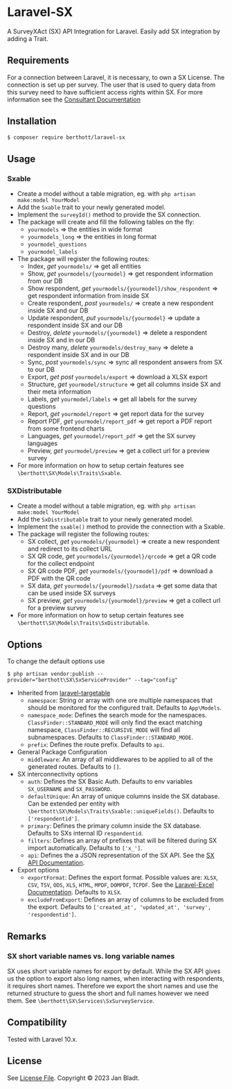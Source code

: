 # Laravel-SX

A SurveyXAct (SX) API Integration for Laravel. 
Easily add SX integration by adding a Trait.

## Requirements

For a connection between Laravel, it is necessary, to own a SX License. The connection is set up per survey. The user that is used to query data from this survey need to have sufficient access rights within SX. For more information see the [Consultant Documentation](//TODO)

## Installation

```sh
$ composer require berthott/laravel-sx
```

## Usage

### Sxable

* Create a model without a table migration, eg. with `php artisan make:model YourModel`
* Add the `Sxable` trait to your newly generated model.
* Implement the `surveyId()` method to provide the SX connection.
* The package will create and fill the following tables on the fly:
  * `yourmodels` => the entities in wide format
  * `yourmodels_long` => the entities in long format
  * `yourmodel_questions`
  * `yourmodel_labels`
* The package will register the following routes:
  * Index, *get*     `yourmodels/` => get all entities
  * Show, *get*     `yourmodels/{yourmodel}` => get respondent information from our DB
  * Show respondent, *get*     `yourmodels/{yourmodel}/show_respondent` => get respondent information from inside SX
  * Create respondent, *post*    `yourmodels/` => create a new respondent inside SX and our DB
  * Update respondent, *put*    `yourmodels/{yourmodel}` => update a respondent inside SX and our DB
  * Destroy, *delete*  `yourmodels/{yourmodel}` => delete a respondent inside SX and in our DB
  * Destroy many, *delete*  `yourmodels/destroy_many` => delete a respondent inside SX and in our DB
  * Sync, *post*    `yourmodels/sync` => sync all respondent answers from SX to our DB
  * Export, *get* *post*    `yourmodels/export` => download a XLSX export
  * Structure, *get*  `yourmodel/structure` => get all columns inside SX and their meta information
  * Labels, *get*  `yourmodel/labels` => get all labels for the survey questions
  * Report, *get*  `yourmodel/report` => get report data for the survey
  * Report PDF, *get*  `yourmodel/report_pdf` => get report a PDF report from some frontend charts
  * Languages, *get*  `yourmodel/report_pdf` => get the SX survey languages
  * Preview, *get*  `yourmodel/preview` => get a collect url for a preview survey
* For more information on how to setup certain features see `\berthott\SX\Models\Traits\Sxable`.

### SXDistributable

* Create a model without a table migration, eg. with `php artisan make:model YourModel`
* Add the `SxDistributable` trait to your newly generated model.
* Implement the `sxable()` method to provide the connection with a Sxable.
* The package will register the following routes:
  * SX collect, *get*     `yourmodels/{yourmodel}` => create a new respondent and redirect to its collect URL
  * SX QR code, *get*     `yourmodels/{yourmodel}/qrcode` => get a QR code for the collect endpoint
  * SX QR code PDF, *get*     `yourmodels/{yourmodel}/pdf` => download a PDF with the QR code
  * SX data, *get*     `yourmodels/{yourmodel}/sxdata` => get some data that can be used inside SX surveys
  * SX preview, *get*     `yourmodels/{yourmodel}/preview` => get a collect url for a preview survey
* For more information on how to setup certain features see `\berthott\SX\Models\Traits\SxDistributable`.

## Options

To change the default options use
```
$ php artisan vendor:publish --provider="berthott\SX\SxServiceProvider" --tag="config"
```
* Inherited from [laravel-targetable](https://docs.syspons-dev.com/laravel-targetable)
  * `namespace`: String or array with one ore multiple namespaces that should be monitored for the configured trait. Defaults to `App\Models`.
  * `namespace_mode`: Defines the search mode for the namespaces. `ClassFinder::STANDARD_MODE` will only find the exact matching namespace, `ClassFinder::RECURSIVE_MODE` will find all subnamespaces. Defaults to `ClassFinder::STANDARD_MODE`.
  * `prefix`: Defines the route prefix. Defaults to `api`.
* General Package Configuration
  * `middleware`: An array of all middlewares to be applied to all of the generated routes. Defaults to `[]`.
* SX interconnectivity options
  * `auth`: Defines the SX Basic Auth. Defaults to env variables `SX_USERNAME` and `SX_PASSWORD`.
  * `defaultUnique`: An array of unique columns inside the SX database. Can be extended per entity with `\berthott\SX\Models\Traits\Sxable::uniqueFields()`. Defaults to `['respondentid']`.
  * `primary`: Defines the primary column inside the SX database. Defaults to SXs internal ID `respondentid`.
  * `filters`: Defines an array of prefixes that will be filtered during SX import automatically. Defaults to `['x_']`.
  * `api`: Defines the a JSON representation of the SX API. See the [SX API Documentation](https://documenter.getpostman.com/view/1760772/S1a33ni6).
* Export options
  * `exportFormat`: Defines the export format. Possible values are: `XLSX`, `CSV`, `TSV`, `ODS`, `XLS`, `HTML`, `MPDF`, `DOMPDF`, `TCPDF`. See the [Laravel-Excel Documentation](https://docs.laravel-excel.com/3.1/exports/export-formats.html). Defaults to `XLSX`.
  * `excludeFromExport`: Defines an array of columns to be excluded from the export. Defaults to  `['created_at', 'updated_at', 'survey', 'respondentid']`.

## Remarks

### SX short variable names vs. long variable names

SX uses short variable names for export by default. While the SX API gives us the option to export also long names, when interacting with respondents, it requires short names. Therefore we export the short names and use the returned structure to guess the short and full names however we need them. See `\berthott\SX\Services\SxSurveyService`.

## Compatibility

Tested with Laravel 10.x.

## License

See [License File](license.md). Copyright © 2023 Jan Bladt.